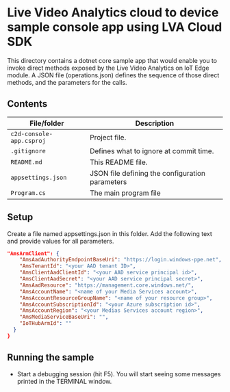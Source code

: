 # Live Video Analytics cloud to device sample console app using LVA Cloud SDK

This directory contains a dotnet core sample app that would enable you to invoke direct methods exposed by the Live Video Analytics on IoT Edge module. A JSON file (operations.json) defines the sequence of those direct methods, and the parameters for the calls.

## Contents

| File/folder             | Description                                                   |
|-------------------------|---------------------------------------------------------------|
| `c2d-console-app.csproj`| Project file.                                                 |
| `.gitignore`            | Defines what to ignore at commit time.                        |
| `README.md`             | This README file.                                             |
| `appsettings.json`      | JSON file defining the configuration parameters               |
| `Program.cs`            | The main program file                                         |

## Setup

Create a file named appsettings.json in this folder. Add the following text and provide values for all parameters.

```JSON
"AmsArmClient": {
    "AmsAadAuthorityEndpointBaseUri": "https://login.windows-ppe.net",
    "AmsTenantId": "<your AAD tenant ID>",
    "AmsClientAadClientId": "<your AAD service principal id>",
    "AmsClientAadSecret": "<your AAD service principal secret>",
    "AmsAadResource": "https://management.core.windows.net/",
    "AmsAccountName": "<name of your Media Services account>",
    "AmsAccountResourceGroupName": "<name of your resource group>",
    "AmsAccountSubscriptionId": "<your Azure subscription id>",
    "AmsAccountRegion": "<your Medias Services account region>",
    "AmsMediaServiceBaseUri": "",
    "IoTHubArmId": ""
  }
}
```
## Running the sample

* Start a debugging session (hit F5). You will start seeing some messages printed in the TERMINAL window.
